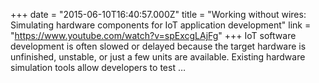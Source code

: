 +++
date = "2015-06-10T16:40:57.000Z"
title = "Working without wires: Simulating hardware components for IoT application development"
link = "https://www.youtube.com/watch?v=spExcgLAjFg"
+++
IoT software development is often slowed or delayed because the target hardware is unfinished, unstable, or just a few units are available. Existing hardware simulation tools allow developers to test …